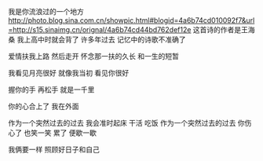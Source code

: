 我是你流浪过的一个地方
http://photo.blog.sina.com.cn/showpic.html#blogid=4a6b74cd010092f7&url=http://s15.sinaimg.cn/orignal/4a6b74cd44bd762def12e
这首诗的作者是王海桑 我上高中时就会背了
许多年过去 记忆中的诗歌不准确了
 
爱情扶我上路  然后走开
怀念那一扶的久长
和一生的短暂
 
我看见月亮很好
就像我当初
看见你很好
 
握你的手
再松手
就是一千里
 
你的心合上了
我在外面
 
作为一个突然过去的过去
我会准时起床 干活 吃饭
作为一个突然过去的过去
你伤心了 也笑一笑
累了 便歇一歇
 
我俩要一样
照顾好日子和自己
 
 
     
